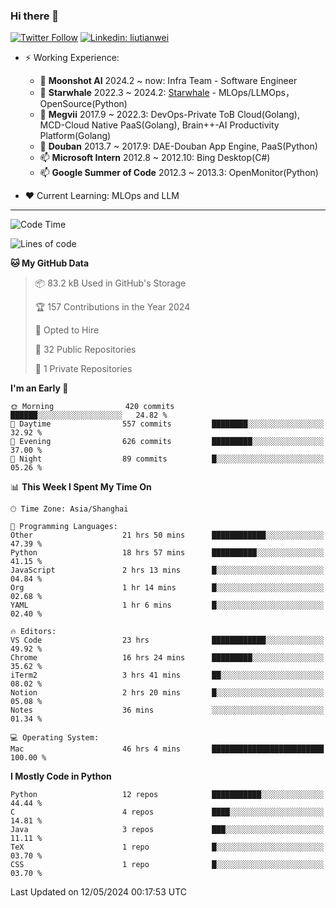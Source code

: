 ### Hi there 👋

[![Twitter Follow](https://img.shields.io/twitter/follow/tianweidut?style=social)](https://twitter.com/tianweidut)
[![Linkedin: liutianwei](https://img.shields.io/badge/-liutianwei-blue?style=flat-square&logo=Linkedin&logoColor=white&link=https://www.linkedin.com/in/liutianwei/)](https://www.linkedin.com/in/liutianwei/)

- ⚡ Working Experience:
  - 🔭 **Moonshot AI**  2024.2 ~ now: Infra Team - Software Engineer
  - 🌱 **Starwhale** 2022.3 ~ 2024.2: [Starwhale](https://github.com/star-whale/starwhale) - MLOps/LLMOps，OpenSource(Python)
  - 🌱 **Megvii** 2017.9 ~ 2022.3: DevOps-Private ToB Cloud(Golang), MCD-Cloud Native PaaS(Golang), Brain++-AI Productivity Platform(Golang)
  - 🌱 **Douban** 2013.7 ~ 2017.9: DAE-Douban App Engine, PaaS(Python)
  - 📫 **Microsoft Intern** 2012.8 ~ 2012.10: Bing Desktop(C#)
  - 📫 **Google Summer of Code** 2012.3 ~ 2013.3: OpenMonitor(Python)

- ❤️ Current Learning: MLOps and LLM

---
<!--START_SECTION:waka-->
![Code Time](http://img.shields.io/badge/Code%20Time-5%2C302%20hrs%2031%20mins-blue)

![Lines of code](https://img.shields.io/badge/From%20Hello%20World%20I%27ve%20Written-1.3%20million%20lines%20of%20code-blue)

**🐱 My GitHub Data** 

> 📦 83.2 kB Used in GitHub's Storage 
 > 
> 🏆 157 Contributions in the Year 2024
 > 
> 💼 Opted to Hire
 > 
> 📜 32 Public Repositories 
 > 
> 🔑 1 Private Repositories 
 > 
**I'm an Early 🐤** 

```text
🌞 Morning                420 commits         ██████░░░░░░░░░░░░░░░░░░░   24.82 % 
🌆 Daytime                557 commits         ████████░░░░░░░░░░░░░░░░░   32.92 % 
🌃 Evening                626 commits         █████████░░░░░░░░░░░░░░░░   37.00 % 
🌙 Night                  89 commits          █░░░░░░░░░░░░░░░░░░░░░░░░   05.26 % 
```


📊 **This Week I Spent My Time On** 

```text
🕑︎ Time Zone: Asia/Shanghai

💬 Programming Languages: 
Other                    21 hrs 50 mins      ████████████░░░░░░░░░░░░░   47.39 % 
Python                   18 hrs 57 mins      ██████████░░░░░░░░░░░░░░░   41.15 % 
JavaScript               2 hrs 13 mins       █░░░░░░░░░░░░░░░░░░░░░░░░   04.84 % 
Org                      1 hr 14 mins        █░░░░░░░░░░░░░░░░░░░░░░░░   02.68 % 
YAML                     1 hr 6 mins         █░░░░░░░░░░░░░░░░░░░░░░░░   02.40 % 

🔥 Editors: 
VS Code                  23 hrs              ████████████░░░░░░░░░░░░░   49.92 % 
Chrome                   16 hrs 24 mins      █████████░░░░░░░░░░░░░░░░   35.62 % 
iTerm2                   3 hrs 41 mins       ██░░░░░░░░░░░░░░░░░░░░░░░   08.02 % 
Notion                   2 hrs 20 mins       █░░░░░░░░░░░░░░░░░░░░░░░░   05.08 % 
Notes                    36 mins             ░░░░░░░░░░░░░░░░░░░░░░░░░   01.34 % 

💻 Operating System: 
Mac                      46 hrs 4 mins       █████████████████████████   100.00 % 
```

**I Mostly Code in Python** 

```text
Python                   12 repos            ███████████░░░░░░░░░░░░░░   44.44 % 
C                        4 repos             ████░░░░░░░░░░░░░░░░░░░░░   14.81 % 
Java                     3 repos             ███░░░░░░░░░░░░░░░░░░░░░░   11.11 % 
TeX                      1 repo              █░░░░░░░░░░░░░░░░░░░░░░░░   03.70 % 
CSS                      1 repo              █░░░░░░░░░░░░░░░░░░░░░░░░   03.70 % 
```




 Last Updated on 12/05/2024 00:17:53 UTC
<!--END_SECTION:waka-->
